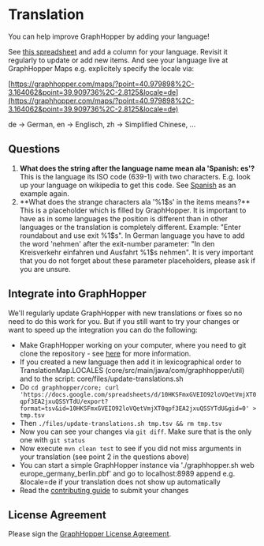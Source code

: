 # Translation

You can help improve GraphHopper by adding your language!

See [this spreadsheet](https://docs.google.com/spreadsheets/d/10HKSFmxGVEIO92loVQetVmjXT0qpf3EA2jxuQSSYTdU/pub)
and add a column for your language. Revisit it regularly to update or add new items. And see your language live at GraphHopper Maps e.g. explicitely specify the locale via:

[https://graphhopper.com/maps/?point=40.979898%2C-3.164062&point=39.909736%2C-2.8125&locale=de](https://graphhopper.com/maps/?point=40.979898%2C-3.164062&point=39.909736%2C-2.8125&locale=de) 

de -> German, en -> Englisch, zh -> Simplified Chinese, ...

## Questions

 1. **What does the string after the language name mean ala 'Spanish: es'?**
    This is the language its ISO code (639-1) with two characters. E.g. look up your language on wikipedia to get this code. 
    See [Spanish](http://en.wikipedia.org/wiki/Spanish_language) as an example again.
 2. **What does the strange characters ala '%1$s' in the items means?**
    This is a placeholder which is filled by GraphHopper. It is important to have as in some languages the position
    is different than in other languages or the translation is completely different. 
    Example: "Enter roundabout and use exit %1$s". In German language you have to add the word 'nehmen' after the
    exit-number parameter: "In den Kreisverkehr einfahren und Ausfahrt %1$s nehmen". 
    It is very important that you do not forget about these parameter placeholders, please ask if you are unsure.

## Integrate into GraphHopper

We'll regularly update GraphHopper with new translations or fixes so no need to do this work for you. But if you still
want to try your changes or want to speed up the integration you can do the following:

 * Make GraphHopper working on your computer, where you need to git clone the repository - see [here](./quickstart-from-source.md) for more information.
 * If you created a new language then add it in lexicographical order to TranslationMap.LOCALES (core/src/main/java/com/graphhopper/util) and to the script: core/files/update-translations.sh
 * Do `cd graphhopper/core; curl 'https://docs.google.com/spreadsheets/d/10HKSFmxGVEIO92loVQetVmjXT0qpf3EA2jxuQSSYTdU/export?format=tsv&id=10HKSFmxGVEIO92loVQetVmjXT0qpf3EA2jxuQSSYTdU&gid=0' > tmp.tsv`
 * Then `./files/update-translations.sh tmp.tsv && rm tmp.tsv`
 * Now you can see your changes via `git diff`. Make sure that is the only one with `git status`
 * Now execute `mvn clean test` to see if you did not miss arguments in your translation (see point 2 in the questions above)
 * You can start a simple GraphHopper instance via './graphhopper.sh web europe_germany_berlin.pbf' and go to localhost:8989 append e.g. &locale=de if your translation does not show up automatically
 * Read the [contributing guide](https://github.com/graphhopper/graphhopper/blob/master/CONTRIBUTING.md) to submit your changes

## License Agreement

Please sign the <a href="http://www.clahub.com/agreements/graphhopper/graphhopper">GraphHopper License Agreement</a>.
